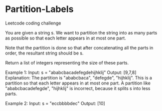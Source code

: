 # Partition-Labels
Leetcode coding challenge

You are given a string s. We want to partition the string into as many parts as possible so that each letter appears in at most one part.

Note that the partition is done so that after concatenating all the parts in order, the resultant string should be s.

Return a list of integers representing the size of these parts.

Example 1: Input: s = "ababcbacadefegdehijhklij" Output: [9,7,8] Explanation: The partition is "ababcbaca", "defegde", "hijhklij". This is a partition so that each letter appears in at most one part. A partition like "ababcbacadefegde", "hijhklij" is incorrect, because it splits s into less parts.

Example 2: Input: s = "eccbbbbdec" Output: [10]
